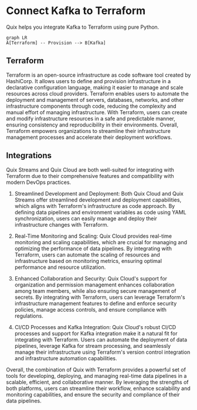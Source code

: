 # Connect Kafka to Terraform

Quix helps you integrate Kafka to Terraform using pure Python.

```mermaid
graph LR
A[Terraform] -- Provision --> B[Kafka]
```

## Terraform

Terraform is an open-source infrastructure as code software tool created by HashiCorp. It allows users to define and provision infrastructure in a declarative configuration language, making it easier to manage and scale resources across cloud providers. Terraform enables users to automate the deployment and management of servers, databases, networks, and other infrastructure components through code, reducing the complexity and manual effort of managing infrastructure. With Terraform, users can create and modify infrastructure resources in a safe and predictable manner, ensuring consistency and reproducibility in their environments. Overall, Terraform empowers organizations to streamline their infrastructure management processes and accelerate their deployment workflows.

## Integrations

Quix Streams and Quix Cloud are both well-suited for integrating with Terraform due to their comprehensive features and compatibility with modern DevOps practices.

1. Streamlined Development and Deployment: Both Quix Cloud and Quix Streams offer streamlined development and deployment capabilities, which aligns with Terraform's infrastructure as code approach. By defining data pipelines and environment variables as code using YAML synchronization, users can easily manage and deploy their infrastructure changes with Terraform.

2. Real-Time Monitoring and Scaling: Quix Cloud provides real-time monitoring and scaling capabilities, which are crucial for managing and optimizing the performance of data pipelines. By integrating with Terraform, users can automate the scaling of resources and infrastructure based on monitoring metrics, ensuring optimal performance and resource utilization.

3. Enhanced Collaboration and Security: Quix Cloud's support for organization and permission management enhances collaboration among team members, while also ensuring secure management of secrets. By integrating with Terraform, users can leverage Terraform's infrastructure management features to define and enforce security policies, manage access controls, and ensure compliance with regulations.

4. CI/CD Processes and Kafka Integration: Quix Cloud's robust CI/CD processes and support for Kafka integration make it a natural fit for integrating with Terraform. Users can automate the deployment of data pipelines, leverage Kafka for stream processing, and seamlessly manage their infrastructure using Terraform's version control integration and infrastructure automation capabilities.

Overall, the combination of Quix with Terraform provides a powerful set of tools for developing, deploying, and managing real-time data pipelines in a scalable, efficient, and collaborative manner. By leveraging the strengths of both platforms, users can streamline their workflow, enhance scalability and monitoring capabilities, and ensure the security and compliance of their data pipelines.

